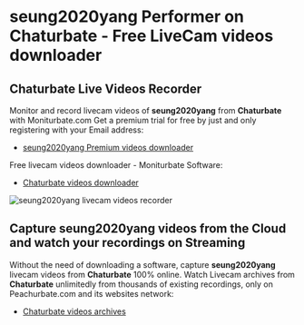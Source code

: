 # seung2020yang Performer on Chaturbate - Free LiveCam videos downloader

## Chaturbate Live Videos Recorder

Monitor and record livecam videos of **seung2020yang** from **Chaturbate** with Moniturbate.com
Get a premium trial for free by just and only registering with your Email address:
* [seung2020yang Premium videos downloader](https://moniturbate.com/request-demo-licence-key.html)

Free livecam videos downloader - Moniturbate Software:
* [Chaturbate videos downloader](https://moniturbate.com/moniturbate-download-software.html)

![seung2020yang livecam videos recorder](https://peachurnet.com/templates/moniturbate-software.png)


## Capture seung2020yang videos from the Cloud and watch your recordings on Streaming

Without the need of downloading a software, capture **seung2020yang** livecam videos from **Chaturbate** 100% online.
Watch Livecam archives from **Chaturbate** unlimitedly from thousands of existing recordings, only on Peachurbate.com and its websites network:
* [Chaturbate videos archives](https://peachurnet.com/)